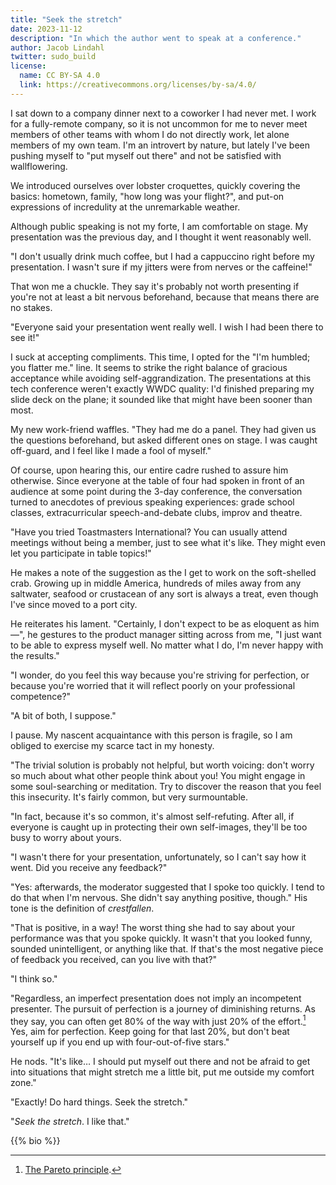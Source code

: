 ```yaml
---
title: "Seek the stretch"
date: 2023-11-12
description: "In which the author went to speak at a conference."
author: Jacob Lindahl
twitter: sudo_build
license:
  name: CC BY-SA 4.0
  link: https://creativecommons.org/licenses/by-sa/4.0/
---
```


I sat down to a company dinner next to a coworker I had never met. I work for a fully-remote company, so it is not uncommon for me to never meet members of other teams with whom I do not directly work, let alone members of my own team. I'm an introvert by nature, but lately I've been pushing myself to "put myself out there" and not be satisfied with wallflowering.

We introduced ourselves over lobster croquettes, quickly covering the basics: hometown, family, "how long was your flight?", and put-on expressions of incredulity at the unremarkable weather.

Although public speaking is not my forte, I am comfortable on stage. My presentation was the previous day, and I thought it went reasonably well.

"I don't usually drink much coffee, but I had a cappuccino right before my presentation. I wasn't sure if my jitters were from nerves or the caffeine!"

That won me a chuckle. They say it's probably not worth presenting if you're not at least a bit nervous beforehand, because that means there are no stakes.

"Everyone said your presentation went really well. I wish I had been there to see it!"

I suck at accepting compliments. This time, I opted for the "I'm humbled; you flatter me." line. It seems to strike the right balance of gracious acceptance while avoiding self-aggrandization. The presentations at this tech conference weren't exactly WWDC quality: I'd finished preparing my slide deck on the plane; it sounded like that might have been sooner than most.

My new work-friend waffles. "They had me do a panel. They had given us the questions beforehand, but asked different ones on stage. I was caught off-guard, and I feel like I made a fool of myself."

Of course, upon hearing this, our entire cadre rushed to assure him otherwise. Since everyone at the table of four had spoken in front of an audience at some point during the 3-day conference, the conversation turned to anecdotes of previous speaking experiences: grade school classes, extracurricular speech-and-debate clubs, improv and theatre.

"Have you tried Toastmasters International? You can usually attend meetings without being a member, just to see what it's like. They might even let you participate in table topics!"

He makes a note of the suggestion as the I get to work on the soft-shelled crab. Growing up in middle America, hundreds of miles away from any saltwater, seafood or crustacean of any sort is always a treat, even though I've since moved to a port city.

He reiterates his lament. "Certainly, I don't expect to be as eloquent as him&mdash;", he gestures to the product manager sitting across from me, "I just want to be able to express myself well. No matter what I do, I'm never happy with the results."

"I wonder, do you feel this way because you're striving for perfection, or because you're worried that it will reflect poorly on your professional competence?"

"A bit of both, I suppose."

I pause. My nascent acquaintance with this person is fragile, so I am obliged to exercise my scarce tact in my honesty.

"The trivial solution is probably not helpful, but worth voicing: don't worry so much about what other people think about you! You might engage in some soul-searching or meditation. Try to discover the reason that you feel this insecurity. It's fairly common, but very surmountable.

"In fact, because it's so common, it's almost self-refuting. After all, if everyone is caught up in protecting their own self-images, they'll be too busy to worry about yours.

"I wasn't there for your presentation, unfortunately, so I can't say how it went. Did you receive any feedback?"

"Yes: afterwards, the moderator suggested that I spoke too quickly. I tend to do that when I'm nervous. She didn't say anything positive, though." His tone is the definition of *crestfallen*.

"That is positive, in a way! The worst thing she had to say about your performance was that you spoke quickly. It wasn't that you looked funny, sounded unintelligent, or anything like that. If that's the most negative piece of feedback you received, can you live with that?"

"I think so."

"Regardless, an imperfect presentation does not imply an incompetent presenter. The pursuit of perfection is a journey of diminishing returns. As they say, you can often get 80% of the way with just 20% of the effort.[^pareto] Yes, aim for perfection. Keep going for that last 20%, but don't beat yourself up if you end up with four-out-of-five stars."

[^pareto]: [The Pareto principle](https://en.wikipedia.org/wiki/Pareto_principle).

He nods. "It's like&hellip; I should put myself out there and not be afraid to get into situations that might stretch me a little bit, put me outside my comfort zone."

"Exactly! Do hard things. Seek the stretch."

"*Seek the stretch*. I like that."

{{% bio %}}
